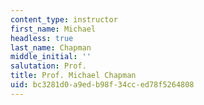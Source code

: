 ```yaml
---
content_type: instructor
first_name: Michael
headless: true
last_name: Chapman
middle_initial: ''
salutation: Prof.
title: Prof. Michael Chapman
uid: bc3281d0-a9ed-b98f-34cc-ed78f5264808
---
```

